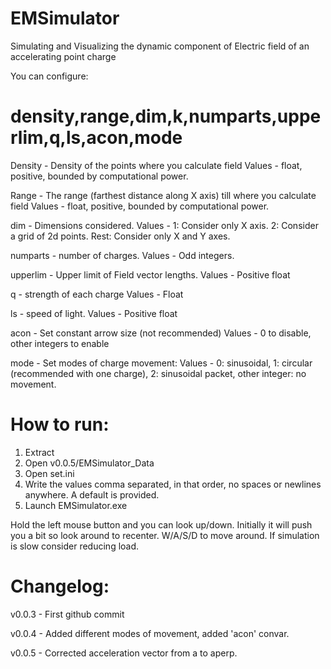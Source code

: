 # EMSimulator
 Simulating and Visualizing the dynamic component of Electric field of an accelerating point charge

You can configure:

# density,range,dim,k,numparts,upperlim,q,ls,acon,mode
  
Density - Density of the points where you calculate field
Values - float, positive, bounded by computational power.

Range - The range (farthest distance along X axis) till where you calculate field
Values - float, positive, bounded by computational power.

dim - Dimensions considered.
Values - 1: Consider only X axis. 2: Consider a grid of 2d points. Rest: Consider only X and Y axes.

numparts - number of charges. Values - Odd integers.

upperlim - Upper limit of Field vector lengths.
Values - Positive float

q - strength of each charge
Values - Float

ls - speed of light.
Values - Positive float

acon - Set constant arrow size (not recommended)
Values - 0 to disable, other integers to enable

mode - Set modes of charge movement:
Values - 0: sinusoidal, 1: circular (recommended with one charge), 2: sinusoidal packet, other integer: no movement.


# How to run:
1) Extract
2) Open v0.0.5/EMSimulator_Data
3) Open set.ini
4) Write the values comma separated, in that order, no spaces or newlines anywhere. A default is provided.
5) Launch EMSimulator.exe

Hold the left mouse button and you can look up/down. Initially it will push you a bit so look around to recenter.
W/A/S/D to move around.
If simulation is slow consider reducing load.

# Changelog:
v0.0.3 - First github commit

v0.0.4 - Added different modes of movement, added 'acon' convar.

v0.0.5 - Corrected acceleration vector from a to aperp.
 